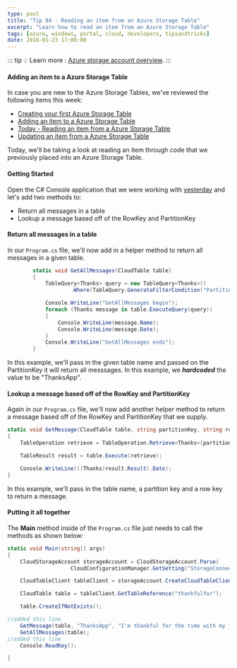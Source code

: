 ```yaml
---
type: post
title: "Tip 84 - Reading an item from an Azure Storage Table"
excerpt: "Learn how to read an item from an Azure Storage Table"
tags: [azure, windows, portal, cloud, developers, tipsandtricks]
date: 2018-01-23 17:00:00
---
```


::: tip
:bulb: Learn more : [Azure storage account overview](https://docs.microsoft.com/azure/storage/common/storage-account-overview?WT.mc_id=docs-azuredevtips-azureappsdev).
:::

#### Adding an item to a Azure Storage Table

In case you are new to the Azure Storage Tables, we've reviewed the following items this week:

* [Creating your first Azure Storage Table](https://microsoft.github.io/AzureTipsAndTricks/blog/tip82.html)
* [Adding an item to a Azure Storage Table](https://microsoft.github.io/AzureTipsAndTricks/blog/tip83.html)
* [Today - Reading an item from a Azure Storage Table](https://microsoft.github.io/AzureTipsAndTricks/blog/tip84.html)
* [Updating an item from a Azure Storage Table](https://microsoft.github.io/AzureTipsAndTricks/blog/tip85.html)

Today, we'll be taking a look at reading an item through code that we previously placed into an Azure Storage Table. 

#### Getting Started

Open the C# Console application that we were working with [yesterday](https://microsoft.github.io/AzureTipsAndTricks/blog/tip83.html) and let's add two methods to:

* Return all messages in a table
* Lookup a message based off of the RowKey and PartitionKey 

#### Return all messages in a table

In our `Program.cs` file, we'll now add in a helper method to return all messages in a given table. 

```csharp
        static void GetAllMessages(CloudTable table)
        {
            TableQuery<Thanks> query = new TableQuery<Thanks>()
                    .Where(TableQuery.GenerateFilterCondition("PartitionKey", QueryComparisons.Equal, "ThanksApp"));

            Console.WriteLine("GetAllMessages begin");
            foreach (Thanks message in table.ExecuteQuery(query))
            {
                Console.WriteLine(message.Name);
                Console.WriteLine(message.Date);
            }
            Console.WriteLine("GetAllMessages ends");
        }
```

In this example, we'll pass in the given table name and passed on the PartitionKey it will return all messsages. In this example, we  ***hardcoded*** the value to be "ThanksApp". 

#### Lookup a message based off of the RowKey and PartitionKey  

Again in our `Program.cs` file, we'll now add another helper method to return a message based off of the RowKey and PartitionKey that we supply. 

```csharp
static void GetMessage(CloudTable table, string partitionKey, string rowKey)
{
    TableOperation retrieve = TableOperation.Retrieve<Thanks>(partitionKey, rowKey);

    TableResult result = table.Execute(retrieve);

    Console.WriteLine(((Thanks)result.Result).Date);
}
```

In this example, we'll pass in the table name, a partition key and a row key to return a message. 

#### Putting it all together

The **Main** method inside of the `Program.cs` file just needs to call the methods as shown below:

```csharp
static void Main(string[] args)
{
    CloudStorageAccount storageAccount = CloudStorageAccount.Parse(
                    CloudConfigurationManager.GetSetting("StorageConnection"));

    CloudTableClient tableClient = storageAccount.CreateCloudTableClient();

    CloudTable table = tableClient.GetTableReference("thankfulfor");

    table.CreateIfNotExists();

//added this line
    GetMessage(table, "ThanksApp", "I'm thankful for the time with my family");
    GetAllMessages(table);
//added this line
    Console.ReadKey();

}
```
